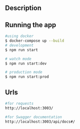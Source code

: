 
## Description


## Running the app

```bash
#using docker
$ docker-compose up --build
# development
$ npm run start

# watch mode
$ npm run start:dev

# production mode
$ npm run start:prod
```

## Urls 

```bash
#for requests 
http://localhost:3003/

#for Swagger documentation
http://localhost:3003/api/docs#/
```


